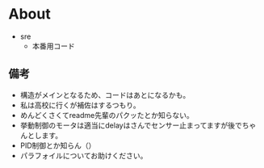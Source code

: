 <!-- README.md -->
# About
- sre
    - 本番用コード

## 備考
- 構造がメインとなるため、コードはあとになるかも。
- 私は高校に行くが補佐はするつもり。
- めんどくさくてreadme先輩のパクッたとか知らない。
- 挙動制御のモータは適当にdelayはさんでセンサー止まってますが後でちゃんとします。
- PID制御とか知らん（）
- パラフォイルについてお助けください。